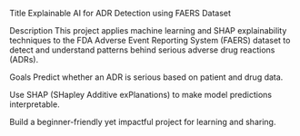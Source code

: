 Title
Explainable AI for ADR Detection using FAERS Dataset

Description
This project applies machine learning and SHAP explainability techniques to the FDA Adverse Event Reporting System (FAERS) dataset to detect and understand patterns behind serious adverse drug reactions (ADRs).

Goals
Predict whether an ADR is serious based on patient and drug data.

Use SHAP (SHapley Additive exPlanations) to make model predictions interpretable.

Build a beginner-friendly yet impactful project for learning and sharing.

